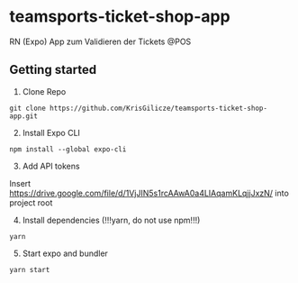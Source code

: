 # teamsports-ticket-shop-app

RN (Expo) App zum Validieren der Tickets @POS

## Getting started

1. Clone Repo

```
git clone https://github.com/KrisGilicze/teamsports-ticket-shop-app.git
```

2. Install Expo CLI

```
npm install --global expo-cli
```

3. Add API tokens

Insert https://drive.google.com/file/d/1VjJIN5s1rcAAwA0a4LIAqamKLqjjJxzN/ into project root

4. Install dependencies (!!!yarn, do not use npm!!!)

```
yarn
```

5. Start expo and bundler

```
yarn start
```
